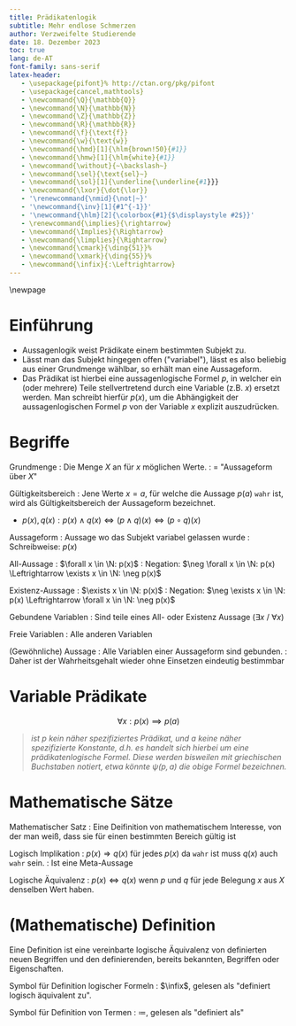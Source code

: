 ```yaml
---
title: Prädikatenlogik
subtitle: Mehr endlose Schmerzen
author: Verzweifelte Studierende
date: 18. Dezember 2023
toc: true
lang: de-AT
font-family: sans-serif
latex-header:
   - \usepackage{pifont}% http://ctan.org/pkg/pifont
   - \usepackage{cancel,mathtools}
   - \newcommand{\Q}{\mathbb{Q}}
   - \newcommand{\N}{\mathbb{N}}
   - \newcommand{\Z}{\mathbb{Z}}
   - \newcommand{\R}{\mathbb{R}}
   - \newcommand{\f}{\text{f}}
   - \newcommand{\w}{\text{w}}
   - \newcommand{\hmd}[1]{\hlm{brown!50}{#1}}
   - \newcommand{\hmw}[1]{\hlm{white}{#1}}
   - \newcommand{\without}{~\backslash~}
   - \newcommand{\sel}{\text{sel}~}
   - \newcommand{\sol}[1]{\underline{\underline{#1}}}
   - \newcommand{\lxor}{\dot{\lor}}
   - '\renewcommand{\nmid}{\not|~}'
   - '\newcommand{\inv}[1]{#1^{-1}}'
   - '\newcommand{\hlm}[2]{\colorbox{#1}{$\displaystyle #2$}}'
   - \renewcommand{\implies}{\rightarrow}
   - \newcommand{\Implies}{\Rightarrow}
   - \newcommand{\limplies}{\Rightarrow}
   - \newcommand{\cmark}{\ding{51}}%
   - \newcommand{\xmark}{\ding{55}}%
   - \newcommand{\infix}{:\Leftrightarrow}
---
```


\newpage

# Einführung

- Aussagenlogik weist Prädikate einem bestimmten Subjekt zu.
- Lässt man das Subjekt hingegen offen ("variabel"), lässt es also beliebig aus
  einer Grundmenge wählbar, so erhält man eine Aussageform.
- Das Prädikat ist hierbei eine aussagenlogische Formel $p$, in welcher ein
  (oder mehrere) Teile stellvertretend durch eine Variable (z.B. $x$) ersetzt
  werden. Man schreibt hierfür $p(x)$, um die Abhängigkeit der aussagenlogischen
  Formel $p$ von der Variable $x$ explizit auszudrücken.

# Begriffe

Grundmenge
:   Die Menge $X$ an für $x$ möglichen Werte.
:   = "Aussageform über $X$"

Gültigkeitsbereich
:   Jene Werte $x = a$, für welche die Aussage $p(a)$ `wahr` ist, wird als
    Gültigkeitsbereich der Aussageform bezeichnet.

- $p(x), q(x) : p(x) \land q(x) \Leftrightarrow (p \land q)(x)
  \Leftrightarrow (p \circ q)(x)$

Aussageform
:   Aussage wo das Subjekt variabel gelassen wurde
:   Schreibweise: $p(x)$

All-Aussage
:   $\forall x \in \N: p(x)$
:   Negation:
    $\neg \forall x \in \N: p(x) \Leftrightarrow \exists x \in \N: \neg p(x)$

Existenz-Aussage
:   $\exists x \in \N: p(x)$
:   Negation:
    $\neg \exists x \in \N: p(x) \Leftrightarrow \forall x \in \N: \neg p(x)$

Gebundene Variablen
:   Sind teile eines All- oder Existenz Aussage ($\exists x$ / $\forall x$)

Freie Variablen
:   Alle anderen Variablen

(Gewöhnliche) Aussage
:   Alle Variablen einer Aussageform sind gebunden.
:   Daher ist der Wahrheitsgehalt wieder ohne Einsetzen eindeutig bestimmbar

# Variable Prädikate

$$
\forall x: p(x) \implies p(a)
$$

> *ist $p$ kein näher spezifiziertes Prädikat, und a keine näher spezifizierte
> Konstante, d.h. es handelt sich hierbei um eine prädikatenlogische Formel.
> Diese werden bisweilen mit griechischen Buchstaben notiert, etwa könnte
> $\psi(p, a)$ die obige Formel bezeichnen.*

# Mathematische Sätze

Mathematischer Satz
:   Eine Deifinition von mathematischem Interesse, von der man weiß, dass sie für einen bestimmten Bereich gültig ist

Logisch Implikation
:   $p(x) \Rightarrow q(x)$ für jedes $p(x)$ da `wahr` ist muss $q(x)$ auch
    `wahr` sein.
:   Ist eine Meta-Aussage

Logische Äquivalenz
:   $p(x) \Leftrightarrow q(x)$ wenn $p$ und $q$ für jede Belegung $x$ aus $X$
    denselben Wert haben.


# (Mathematische) Definition

Eine Definition ist eine vereinbarte logische Äquivalenz von definierten neuen
Begriffen und den definierenden, bereits bekannten, Begriffen oder Eigenschaften.

Symbol für Definition logischer Formeln
:    $\infix$, gelesen als "definiert logisch äquivalent zu".

Symbol für Definition von Termen
:   $\coloneqq$, gelesen als "definiert als"

